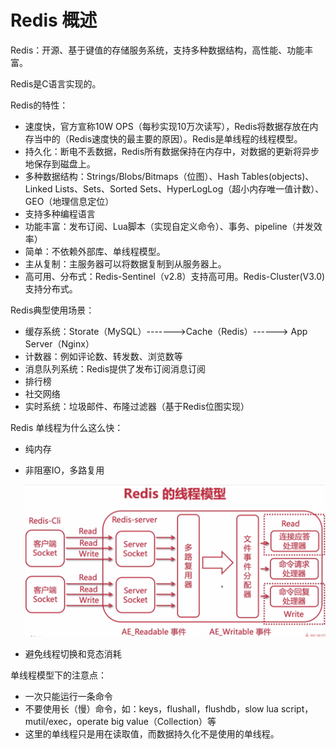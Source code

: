 # Redis 概述

Redis：开源、基于键值的存储服务系统，支持多种数据结构，高性能、功能丰富。

Redis是C语言实现的。



Redis的特性：

- 速度快，官方宣称10W OPS（每秒实现10万次读写），Redis将数据存放在内存当中的（Redis速度快的最主要的原因）。Redis是单线程的线程模型。
- 持久化：断电不丢数据，Redis所有数据保持在内存中，对数据的更新将异步地保存到磁盘上。
- 多种数据结构：Strings/Blobs/Bitmaps（位图）、Hash Tables(objects)、Linked Lists、Sets、Sorted Sets、HyperLogLog（超小内存唯一值计数）、GEO（地理信息定位）
- 支持多种编程语言
- 功能丰富：发布订阅、Lua脚本（实现自定义命令）、事务、pipeline（并发效率）
- 简单：不依赖外部库、单线程模型。
- 主从复制：主服务器可以将数据复制到从服务器上。
- 高可用、分布式：Redis-Sentinel（v2.8）支持高可用。Redis-Cluster(V3.0)支持分布式。



Redis典型使用场景：

- 缓存系统：Storate（MySQL）------->Cache（Redis）------> App Server（Nginx）
- 计数器：例如评论数、转发数、浏览数等
- 消息队列系统：Redis提供了发布订阅消息订阅
- 排行榜
- 社交网络
- 实时系统：垃圾邮件、布隆过滤器（基于Redis位图实现）



Redis 单线程为什么这么快：

- 纯内存

- 非阻塞IO，多路复用

  ![](./assets/Redis-线程模型.png)

- 避免线程切换和竞态消耗

单线程模型下的注意点：

- 一次只能运行一条命令
- 不要使用长（慢）命令，如：keys，flushall，flushdb，slow lua script，mutil/exec，operate big value（Collection）等
- 这里的单线程只是用在读取值，而数据持久化不是使用的单线程。